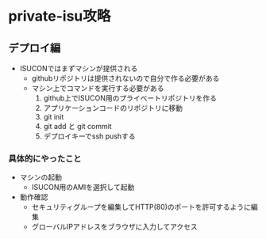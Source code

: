 # private-isu攻略

## デプロイ編
- ISUCONではまずマシンが提供される
  - githubリポジトリは提供されないので自分で作る必要がある
  - マシン上でコマンドを実行する必要がある
    1. github上でISUCON用のプライベートリポジトリを作る
    2. アプリケーションコードのリポジトリに移動
    3. git init
    4. git add と git commit
    5. デプロイキーでssh pushする

### 具体的にやったこと
- マシンの起動
  - ISUCON用のAMIを選択して起動
- 動作確認
  - セキュリティグループを編集してHTTP(80)のポートを許可するように編集
  - グローバルIPアドレスをブラウザに入力してアクセス
